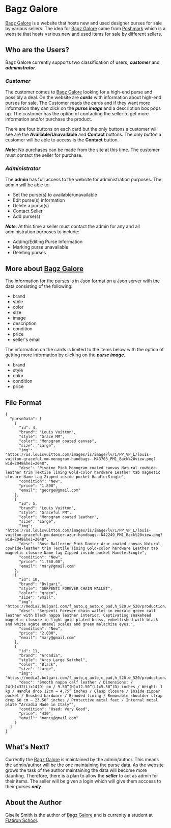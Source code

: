 
# Bagz Galore

[Bagz Galore](https://gisellec60.github.io/purseDisplay/) is a website that hosts new and used designer purses for sale by various sellers. The idea for [Bagz Galore](https://gisellec60.github.io/purseDisplay/) came from [Poshmark](https://poshmark.com/) which is a website that hosts various new and used items for sale by different sellers. 

## **Who are the Users?**
Bagz Galore currently supports two classification of users, ***customer*** and ***administrator***.

### *Customer*
The customer comes to [Bagz Galore](https://gisellec60.github.io/purseDisplay/) looking for a high-end purse and possibly a deal.  On the website are ***cards*** with information about high-end purses for sale. The Customer reads the cards and if they want more information they can click on the ***purse image*** and a description box pops up. The customer has the option of contacting the seller to get more information and/or purchase the product. 

There are four buttons on each card but the only buttons a customer will see are the **Available/Unavailable** and **Contact** buttons. The only button a customer will be able to access is the **Contact** button.

***Note***: No purchases can be made from the site at this time. The customer must contact the seller for purchase.  

### *Administrator*
The **admin** has full access to the website for administration purposes. The admin will be able to:
   - Set the purse(s) to available/unavailable
   - Edit purse(s) information
   - Delete a purse(s) 
   - Contact Seller
   - Add purse(s) 

***Note***: At this time a seller must contact the admin for any and all administration purposes to include:
- Adding/Editing Purse Information
- Marking purse unavailable
- Deleting purses

## More about [Bagz Galore](https://gisellec60.github.io/purseDisplay/)
The information for the purses is in Json format on a Json server with the data consisting of the following:
   - brand 
   - style
   - color
   - size
   - image
   - description
   - condition
   - price
   - seller's email

The information on the cards is limited to the items below with the option of getting more information by clicking on the ***purse image***.
   - brand 
   - style
   - color
   - condition 
   - price

## File Format
```
{
  "purseData": [
    {
      "id": 4,
      "brand": "Louis Vuitton",
      "style": "Grace MM",
      "color": "Monogram coated canvas",
      "size": "Large",
      "img": "https://us.louisvuitton.com/images/is/image/lv/1/PP_VP_L/louis-vuitton-graceful-mm-monogram-handbags--M43703_PM1_Back%20view.png?wid=2048&hei=2048",
      "desc": "Pivoine Pink Monogram coated canvas Natural cowhide-leather trim Textile lining Gold-color hardware Leather tab magnetic closure Name tag Zipped inside pocket Handle:Single",
      "condition": "New",
      "price": "1,890",
      "email": "george@gmail.com"
    },
    {
      "id": 5,
      "brand": "Louis Vuitton",
      "style": "Graceful PM",
      "color": "Monogram coated leather",
      "size": "Large",
      "img": "https://us.louisvuitton.com/images/is/image/lv/1/PP_VP_L/louis-vuitton-graceful-pm-damier-azur-handbags--N42249_PM1_Back%20view.png?wid=2048&hei=2048",
      "desc": "Rose Ballerine Pink Damier Azur coated canvas Natural cowhide-leather trim Textile lining Gold-color hardware Leather tab magnetic closure Name tag Zipped inside pocket Handle:Single",
      "condition": "New",
      "price": "1,760.00",
      "email": "mary@gmail.com"
    },
    {
      "id": 10,
      "brand": "Bvlgari",
      "style": "SERPENTI FOREVER CHAIN WALLET",
      "color": "green",
      "size": "Small",
      "img": "https://media2.bulgari.com/f_auto,q_auto,c_pad,h_520,w_520/production/dw3c23e163/images/images/1361597.png",
      "desc": "Serpenti Forever chain wallet in emerald green calf leather with black nappa leather interior. Captivating snakehead magnetic closure in light gold-plated brass, embellished with black and white agate enamel scales and green malachite eyes.",
      "condition": "New",
      "price": "2,000",
      "email": "mary@gmail.com"
    },
    {
      "id": 11,
      "brand": "Arcadia",
      "style": "Arco Large Satchel",
      "color": "Black",
      "size": "Large",
      "img": "https://media2.bulgari.com/f_auto,q_auto,c_pad,h_520,w_520/production/dw1e110be0/images/images/1390156.png",
      "desc": "Smooth nappa calf leather / Dimensions: / 24(H)x32(L)x14(D) cm / 9.50”(H)x12.50”(L)x5.50”(D) inches / Weight: 1 kg / Handle drop 12cm – 4.75” inches / Clasp closure / Inside zipper pocket / Brushed hardware / Branded lining / Removable shoulder strap drop 60 cm – 23.50” inches / Protective metal feet / Internal metal plate “Arcadia Made in Italy”",
      "condition": "Used: Very Good",
      "price": "430",
      "email": "nancy@gmail.com"
    }
  ]
}
```
## What's Next?
Currently the [Bagz Galore](https://gisellec60.github.io/purseDisplay/) is maintained by the admin/author.  This means the admin/author will be the one maintaining the purse data.  As the website grows the task of the author maintaining the data will become more daunting. Therefore, there is a plan to allow the ***seller*** to act as admin for their items. The seller will be given a login which will give them acccess to their purses ***only***. 

## About the Author
Giselle Smith is the author of [Bagz Galore](https://gisellec60.github.io/purseDisplay/) and is currenlty a student at [Flatiron School](https://flatironschool.com).
